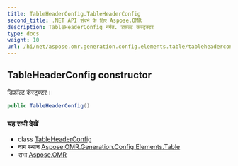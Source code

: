```yaml
---
title: TableHeaderConfig.TableHeaderConfig
second_title: .NET API संदर्भ के लिए Aspose.OMR
description: TableHeaderConfig नर्मत. डफ़ल्ट कंस्ट्रक्टर
type: docs
weight: 10
url: /hi/net/aspose.omr.generation.config.elements.table/tableheaderconfig/tableheaderconfig/
---
```

## TableHeaderConfig constructor

डिफ़ॉल्ट कंस्ट्रक्टर।

```csharp
public TableHeaderConfig()
```

### यह सभी देखें

* class [TableHeaderConfig](../)
* नाम स्थान [Aspose.OMR.Generation.Config.Elements.Table](../../tableheaderconfig/)
* सभा [Aspose.OMR](../../../)


